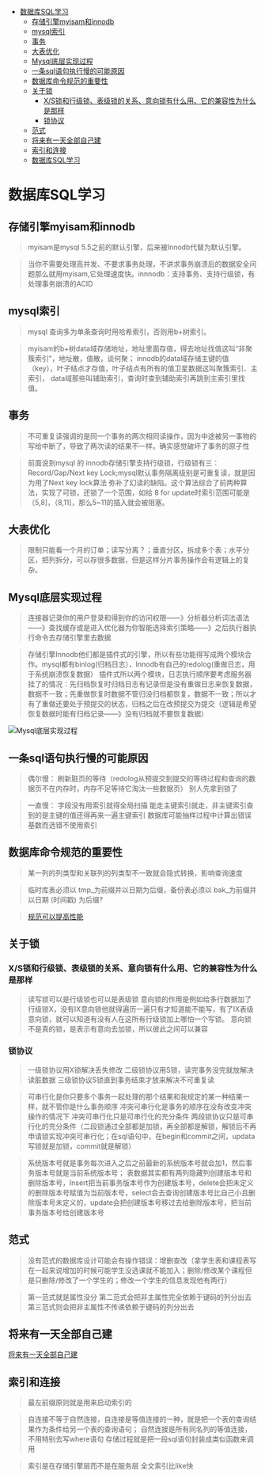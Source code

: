 - [数据库SQL学习](#数据库SQL学习)
  - [存储引擎myisam和innodb](#存储引擎myisam和innodb)
  - [mysql索引](#mysql索引)
  - [事务](#事务)
  - [大表优化](#大表优化)
  - [Mysql底层实现过程](#Mysql底层实现过程)
  - [一条sql语句执行慢的可能原因](#一条sql语句执行慢的可能原因)
  - [数据库命令规范的重要性](#数据库命令规范的重要性)
  - [关于锁](#关于锁)
     - [X/S锁和行级锁、表级锁的关系、意向锁有什么用、它的兼容性为什么是那样](#XS锁和行级锁表级锁的关系意向锁有什么用它的兼容性为什么是那样)
     - [锁协议](#锁协议)
  - [范式](#范式)
  - [将来有一天全部自己建](#将来有一天全部自己建)
  - [索引和连接](#索引和连接)
  - [数据库SQL学习](#数据库SQL学习)



# 数据库SQL学习
## 存储引擎myisam和innodb
> myisam是mysql 5.5之前的默认引擎，后来被Innodb代替为默认引擎。

> 当你不需要处理高并发、不要求事务处理，不讲求事务崩溃后的数据安全问题那么就用myisam,它处理速度快。innnodb：支持事务、支持行级锁，有处理事务崩溃的ACID

## mysql索引
> mysql 查询多为单条查询时用哈希索引，否则用b+树索引。

> myisam的b+树data域存储地址，地址里面存值，得去地址找值这叫“非聚簇索引”，地址散，值散，谈何聚；
innodb的data域存储主键的值（key），叶子结点才存值，叶子结点有所有的值卫星数据这叫聚簇索引、主索引，
data域那些叫辅助索引，查询时查到辅助索引再跳到主索引里找值。

## 事务
> 不可重复读强调的是同一个事务的两次相同读操作，因为中途被另一事物的写给中断了，导致了两次读的结果不一样。确实感觉破坏了事务的原子性

> 前面说到mysql 的 innodb存储引擎支持行级锁，行级锁有三：Record/Gap/Next key Lock;mysql默认事务隔离级别是可重复读，就是因为用了Next key lock算法
弥补了幻读的缺陷。这个算法综合了前两种算法，实现了可锁，还锁了一个范围，如给 8 for update时索引范围可能是（5,8]，（8,11]，那么5~11的插入就会被阻塞。

## 大表优化
> 限制只能看一个月的订单；读写分离？；垂直分区，拆成多个表；水平分区，把列拆分，可以存很多数据，但是这样分片事务操作会有逻辑上的复杂。

## Mysql底层实现过程
> 连接器记录你的用户登录和得到你的访问权限——》分析器分析词法语法——》查找缓存或是进入优化器为你智能选择索引策略——》之后执行器执行命令去存储引擎里去数据

> 存储引擎Innodb他们都是插件式的引擎，所以有些功能得写成两个模块合作。mysql都有binlog(归档日志），Innodb有自己的redolog(重做日志，用于系统崩溃恢复数据）     插件式所以两个模块，日志执行顺序要考虑服务器挂了的情况：先归档恢复时归档日志有记录但是没有重做日志来恢复数据，数据不一致；先重做恢复时数据不管归没归档都恢复，数据不一致；所以才有了重做还要处于预提交的状态，归档之后在改预提交为提交（逻辑是希望恢复数据时能有归档记录——》没有归档就不要恢复数据）

![Mysql底层实现过程](https://mmbiz.qpic.cn/mmbiz_jpg/iaIdQfEric9TzWuuhjqx58LnibzsWR0Pf8x9nVefLe59Q8SBNcZGIGn1VGNFfNUVQyOwQksDoyvIOUJicgzU6ICVLg/640?wx_fmt=jpeg&tp=webp&wxfrom=5&wx_lazy=1&wx_co=1)
## 一条sql语句执行慢的可能原因
> 偶尔慢： 刷新脏页的等待（redolog从预提交到提交的等待过程和查询的数据页不在内存时，内存不足等待它淘汰一些数据页）  别人先拿到锁了 

> 一直慢： 字段没有用索引就得全局扫描   能走主键索引就走，非主键索引查到的是主键的值还得再来一遍主键索引   数据库可能抽样过程中计算出错误基数而选错不使用索引

## 数据库命令规范的重要性
> 某一列的列类型和关联列的列类型不一致就会隐式转换，影响查询速度 

> 临时库表必须以 tmp_为前缀并以日期为后缀，备份表必须以 bak_为前缀并以日期 (时间戳) 为后缀?

> [规范可以提高性能](<https://mp.weixin.qq.com/s?__biz=Mzg2OTA0Njk0OA==&mid=2247485117&idx=1&sn=92361755b7c3de488b415ec4c5f46d73&chksm=cea24976f9d5c060babe50c3747616cce63df5d50947903a262704988143c2eeb4069ae45420&token=79317275&lang=zh_CN#rd>)

## 关于锁
### X/S锁和行级锁、表级锁的关系、意向锁有什么用、它的兼容性为什么是那样
> 读写锁可以是行级锁也可以是表级锁 意向锁的作用是例如给多行数据加了行级锁X，没有IX意向锁他就得遍历一遍只有才知道能不能写，有了IX表级意向锁，就可以知道有没有人在这所有行级锁加上哪怕一个写锁。 意向锁不是真的锁，是表示有意向去加锁，所以彼此之间可以兼容
### 锁协议
> 一级锁协议用X锁解决丢失修改 二级锁协议用S锁，读完事务没完就放解决读脏数据 三级锁协议S锁直到事务结束才放来解决不可重复读

> 可串行化是你只要多个事务一起处理的那个结果和我规定的某一种结果一样，就不管你是什么事务顺序 冲突可串行化是事务的顺序在没有改变冲突操作的情况下  冲突可串行化只是可串行化的充分条件 两段锁协议只是可串行化的充分条件（二段锁通过全部都是加锁，再全部都是解锁，解锁后不再申请锁实现冲突可串行化；在sql语句中，在begin和commit之间，updata 写锁就是加锁，commit就是解锁）

> 系统版本号就是事务每次进入之后之前最新的系统版本号就会加1，然后事务版本号就是当前系统版本号； 表数据其实都有两列隐藏列创建版本号和删除版本号，Insert把当前事务版本号作为创建版本号，delete会把未定义的删除版本号赋值为当前版本号，select会去查询创建版本号比自己小且删除版本号未定义的，update会把创建版本号移过去给删除版本号，把当前事务版本号给创建版本号

## 范式
> 没有范式的数据库设计可能会有操作错误：增删查改（拿学生表和课程表写在一起来说增加的时候可能学生没选课就不能加入；删除/修改某个课程但是只删除/修改了一个学生的；修改一个学生的信息发现他有两行）

> 第一范式就是属性没分 第二范式会把非主属性完全依赖于键码的列分出去 第三范式则会把非主属性不传递依赖于键码的列分出去 

## 将来有一天全部自己建
[将来有一天全部自己建](<https://github.com/Snailclimb/JavaGuide/blob/master/docs/database/%E4%B8%80%E5%8D%83%E8%A1%8CMySQL%E5%91%BD%E4%BB%A4.md#%E5%9F%BA%E6%9C%AC%E6%93%8D%E4%BD%9C>)

## 索引和连接
> 最左前缀原则就是用来启动索引的

> 自连接不等于自然连接，自连接是等值连接的一种，就是把一个表的查询结果作为条件给另一个表的查询语句；   自然连接是所有同名列的等值连接，不用特别去写where语句   存储过程就是把一段sql语句封装成类似函数来调用

> 索引是在存储引擎层而不是在服务层  全文索引比like快
